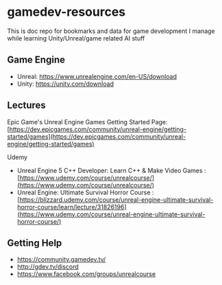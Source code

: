 # gamedev-resources
This is doc repo for bookmarks and data for game development I manage while learning Unity/Unreal/game related AI stuff

## Game Engine ##

* Unreal: https://www.unrealengine.com/en-US/download
* Unity: https://unity.com/download

## Lectures ##

Epic Game's Unreal Engine Games Getting Started Page: [https://dev.epicgames.com/community/unreal-engine/getting-started/games](https://dev.epicgames.com/community/unreal-engine/getting-started/games)

Udemy 
* Unreal Engine 5 C++ Developer: Learn C++ & Make Video Games : [https://www.udemy.com/course/unrealcourse/](https://www.udemy.com/course/unrealcourse/)
* Unreal Engine: Ultimate Survival Horror Course : [https://blizzard.udemy.com/course/unreal-engine-ultimate-survival-horror-course/learn/lecture/31826196](https://www.udemy.com/course/unreal-engine-ultimate-survival-horror-course/)

## Getting Help ##
* https://community.gamedev.tv/
* http://gdev.tv/discord
* https://www.facebook.com/groups/unrealcourse
